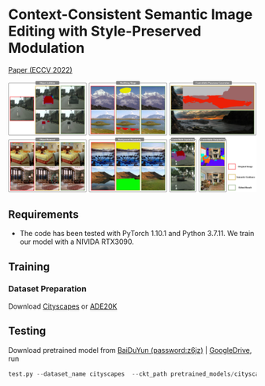 # Context-Consistent Semantic Image Editing with Style-Preserved Modulation

[Paper (ECCV 2022)]()

![SPMPGAN teaser](images/apps.jpg)

## Requirements

- The code has been tested with PyTorch 1.10.1 and Python 3.7.11. We train our model with a NIVIDA RTX3090.

## Training

### Dataset Preparation
Download [Cityscapes](https://www.cityscapes-dataset.com/) or [ADE20K](http://data.csail.mit.edu/places/ADEchallenge/ADEChallengeData2016.zip)

## Testing

Download pretrained model from [BaiDuYun (password:z6jz)](https://pan.baidu.com/s/1u4QZALqPjPTvJ5Fr9UIGAQ) | [GoogleDrive](https://drive.google.com/file/d/17FXdCFWx44NiBGW6erM-cJzcW1GpvM3l/view?usp=sharing), run
```python 
test.py --dataset_name cityscapes  --ckt_path pretrained_models/cityscapes.pth --image_path data_test/input.jpg --segmap_path data_test/segmap_1.png --mask_path  data_test/mask_1.png
```
